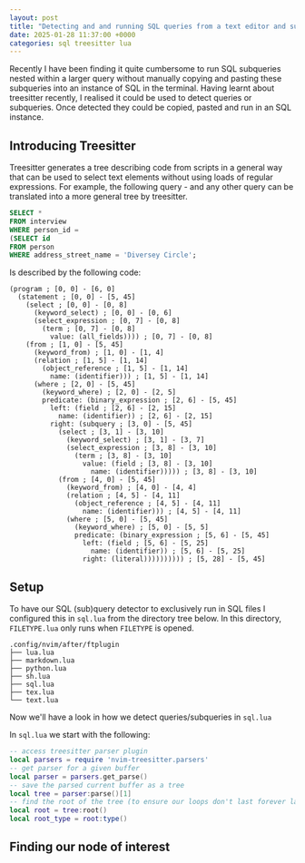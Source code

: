 ```yaml
---
layout: post
title: "Detecting and and running SQL queries from a text editor and subqueries via treesitter"
date: 2025-01-28 11:37:00 +0000
categories: sql treesitter lua
---
```


Recently I have been finding it quite cumbersome to run SQL subqueries nested within a larger query without manually copying and pasting these subqueries into an instance of SQL in the terminal. Having learnt about treesitter recently, I realised it could be used to detect queries or subqueries. Once detected they could be copied, pasted and run in an SQL instance.

## Introducing Treesitter

Treesitter generates a tree describing code from scripts in a general way that can be used to select text elements without using loads of regular expressions. For example, the following query - and any other query can be translated into a more general tree by treesitter.

```sql
SELECT *
FROM interview
WHERE person_id =
(SELECT id
FROM person
WHERE address_street_name = 'Diversey Circle';
```

Is described by the following code:

```query
(program ; [0, 0] - [6, 0]
  (statement ; [0, 0] - [5, 45]
    (select ; [0, 0] - [0, 8]
      (keyword_select) ; [0, 0] - [0, 6]
      (select_expression ; [0, 7] - [0, 8]
        (term ; [0, 7] - [0, 8]
          value: (all_fields)))) ; [0, 7] - [0, 8]
    (from ; [1, 0] - [5, 45]
      (keyword_from) ; [1, 0] - [1, 4]
      (relation ; [1, 5] - [1, 14]
        (object_reference ; [1, 5] - [1, 14]
          name: (identifier))) ; [1, 5] - [1, 14]
      (where ; [2, 0] - [5, 45]
        (keyword_where) ; [2, 0] - [2, 5]
        predicate: (binary_expression ; [2, 6] - [5, 45]
          left: (field ; [2, 6] - [2, 15]
            name: (identifier)) ; [2, 6] - [2, 15]
          right: (subquery ; [3, 0] - [5, 45]
            (select ; [3, 1] - [3, 10]
              (keyword_select) ; [3, 1] - [3, 7]
              (select_expression ; [3, 8] - [3, 10]
                (term ; [3, 8] - [3, 10]
                  value: (field ; [3, 8] - [3, 10]
                    name: (identifier))))) ; [3, 8] - [3, 10]
            (from ; [4, 0] - [5, 45]
              (keyword_from) ; [4, 0] - [4, 4]
              (relation ; [4, 5] - [4, 11]
                (object_reference ; [4, 5] - [4, 11]
                  name: (identifier))) ; [4, 5] - [4, 11]
              (where ; [5, 0] - [5, 45]
                (keyword_where) ; [5, 0] - [5, 5]
                predicate: (binary_expression ; [5, 6] - [5, 45]
                  left: (field ; [5, 6] - [5, 25]
                    name: (identifier)) ; [5, 6] - [5, 25]
                  right: (literal)))))))))) ; [5, 28] - [5, 45]
```

## Setup

To have our SQL (sub)query detector to exclusively run in SQL files I configured this in `sql.lua` from the directory tree below. In this directory, `FILETYPE.lua` only runs when `FILETYPE` is opened.

```
.config/nvim/after/ftplugin
├── lua.lua
├── markdown.lua
├── python.lua
├── sh.lua
├── sql.lua
├── tex.lua
└── text.lua
```

Now we'll have a look in how we detect queries/subqueries in `sql.lua`

In `sql.lua` we start with the following:

```lua
-- access treesitter parser plugin
local parsers = require 'nvim-treesitter.parsers'
-- get parser for a given buffer
local parser = parsers.get_parse()
-- save the parsed current buffer as a tree
local tree = parser:parse()[1]
-- find the root of the tree (to ensure our loops don't last forever later)
local root = tree:root()
local root_type = root:type()
```

## Finding our node of interest

```lua

```

[if-coding-were-natural]: https://www.youtube.com/watch?v=IRd2zwF527M&t=1646s
